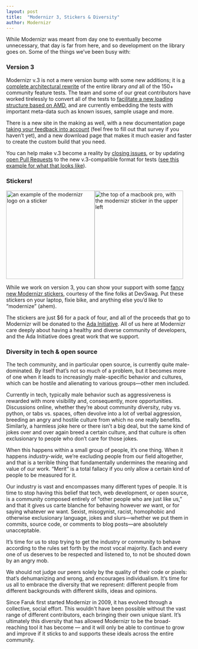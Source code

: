 ```yaml
---
layout: post
title:  "Modernizr 3, Stickers & Diversity"
author: Modernizr
---
```


While Modernizr was meant from day one to eventually become unnecessary, that day is far from here, and so development on the library goes on. Some of the things we’ve been busy with:

### Version 3

Modernizr v.3 is not a mere version bump with some new additions; it is [a complete architectural rewrite](https://alexsexton.com/talks/modernizr-3-workflow/) of the entire library *and* all of the 150+ community feature tests. The team and some of our great contributors have worked tirelessly to convert all of the tests to [facilitate a new loading structure based on AMD](https://alexsexton.com/talks/modernizr-3-workflow/#/23/1), and are currently embedding the tests with important meta-data such as known issues, sample usage and more. 

There is a new site in the making as well, with a new documentation page [taking your feedback into account](http://www.surveymonkey.com/s/BYKMMS7) (feel free to fill out that survey if you haven’t yet), and a new download page that makes it much easier and faster to create the custom build that you need.

You can help make v.3 become a reality by [closing issues](https://github.com/Modernizr/Modernizr/issues?q=is%3Aopen), or by updating [open Pull Requests](https://github.com/Modernizr/Modernizr/pulls) to the new v.3-compatible format for tests ([see this example for what that looks like](https://github.com/Modernizr/Modernizr/blob/master/feature-detects/a/download.js)).

### Stickers!

<a href="http://devswag.com/products/modernizr-stickers-4"><img alt="an example of the modernizr logo on a sticker" src="http://modernizr.com/i/posts/modernizr-sticker.jpg" height="240"><img alt="the top of a macbook pro, with the modernizr sticker in the upper left" src="http://modernizr.com/i/posts/modernizr-sticker-laptop.jpg" height="240"></a>

While we work on version 3, you can show your support with some [fancy new Modernizr stickers](http://devswag.com/products/modernizr-stickers-4), courtesy of the fine folks at DevSwag. Put these stickers on your laptop, fixie bike, and anything else you’d like to “modernize” (ahem).

The stickers are just $6 for a pack of four, and all of the proceeds that go to Modernizr will be donated to the [Ada Initiative](https://adainitiative.org/). All of us here at Modernizr care deeply about having a healthy and diverse community of developers, and the Ada Initiative does great work that we support.

### Diversity in tech & open source

The tech community, and in particular open source, is currently quite male-dominated. By itself that’s not so much of a problem, but it becomes more of one when it leads to increasingly male-specific behavior and cultures, which can be hostile and alienating to various groups—other men included.

Currently in tech, typically male behavior such as aggressiveness is rewarded with more visibility and, consequently, more opportunities. Discussions online, whether they’re about community diversity, ruby vs. python, or tabs vs. spaces, often devolve into a lot of verbal aggression, breeding an angry and hostile culture from which no one really benefits. Similarly, a harmless joke here or there isn’t a big deal, but the same kind of jokes over and over again breed a certain culture, and that culture is often exclusionary to people who don’t care for those jokes.

When this happens within a small group of people, it’s one thing. When it happens *industry-wide,* we’re excluding people from our field altogether, and that is a terrible thing that fundamentally undermines the meaning and value of our work. “Merit” is a total fallacy if you only allow a certain kind of people to be measured for it.

Our industry is vast and encompasses many different types of people. It is time to stop having this belief that tech, web development, or open source, is a community composed entirely of “other people who are just like us,” and that it gives us carte blanche for behaving however *we* want, or for saying whatever *we* want. Sexist, misogynist, racist, homophobic and otherwise exclusionary language, jokes and slurs—whether we put them in commits, source code, or comments to blog posts—are absolutely unacceptable.

It’s time for us to stop trying to get the industry or community to behave according to the rules set forth by the most vocal majority. Each and every one of us deserves to be respected and listened to, to not be shouted down by an angry mob.

We should not judge our peers solely by the quality of their code or pixels: that’s dehumanizing and wrong, and encourages individualism. It’s time for us all to embrace the diversity that we represent: different people from different backgrounds with different skills, ideas and opinions.

Since Faruk first started Modernizr in 2009, it has evolved through a collective, social effort. This wouldn't have been possible without the vast range of different contributors, each bringing their own unique slant. It’s ultimately this diversity that has allowed Modernizr to be the broad-reaching tool it has become — and it will only be able to continue to grow and improve if it sticks to and supports these ideals across the entire community.
